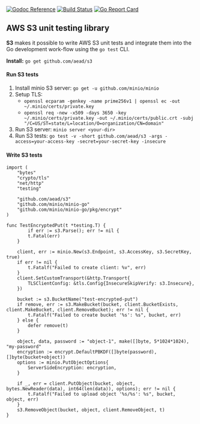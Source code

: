 [![Godoc Reference](https://godoc.org/github.com/aead/s3?status.svg)](https://godoc.org/github.com/aead/s3)
[![Build Status](https://travis-ci.org/aead/s3.svg?branch=master)](https://travis-ci.org/aead/s3)
[![Go Report Card](https://goreportcard.com/badge/aead/s3)](https://goreportcard.com/report/aead/s3)

## AWS S3 unit testing library

**S3** makes it possible to write AWS S3 unit tests and integrate them into
the Go development work-flow using the `go test` CLI.

**Install:** `go get github.com/aead/s3`

#### Run S3 tests

 1. Install minio S3 server: `go get -u github.com/minio/minio`
 2. Setup TLS:
    - `openssl ecparam -genkey -name prime256v1 | openssl ec -out ~/.minio/certs/private.key`
    - `openssl req -new -x509 -days 3650 -key ~/.minio/certs/private.key -out ~/.minio/certs/public.crt -subj "/C=US/ST=state/L=location/O=organization/CN=domain"`
 3. Run S3 server: `minio server <your-dir>`
 4. Run S3 tests: `go test -v -short github.com/aead/s3 -args -access=your-access-key -secret=your-secret-key -insecure`

#### Write S3 tests

```
import (
    "bytes"
    "crypto/tls"
    "net/http"
    "testing"

    "github.com/aead/s3"
    "github.com/minio/minio-go"
    "github.com/minio/minio-go/pkg/encrypt"
)

func TestEncryptedPut(t *testing.T) {
        if err := s3.Parse(); err != nil {
		t.Fatal(err)
	}

	client, err := minio.New(s3.Endpoint, s3.AccessKey, s3.SecretKey, true)
	if err != nil {
		t.Fatalf("Failed to create client: %v", err)
	}
	client.SetCustomTransport(&http.Transport{
		TLSClientConfig: &tls.Config{InsecureSkipVerify: s3.Insecure},
	})

	bucket := s3.BucketName("test-encrypted-put")
	if remove, err := s3.MakeBucket(bucket, client.BucketExists, client.MakeBucket, client.RemoveBucket); err != nil {
		t.Fatalf("Failed to create bucket '%s': %s", bucket, err)
	} else {
		defer remove(t)
	}

	object, data, password := "object-1", make([]byte, 5*1024*1024), "my-password"
	encryption := encrypt.DefaultPBKDF([]byte(password), []byte(bucket+object))
	options := minio.PutObjectOptions{
		ServerSideEncryption: encryption,
	}

	if _, err = client.PutObject(bucket, object, bytes.NewReader(data), int64(len(data)), options); err != nil {
		t.Fatalf("Failed to upload object '%s/%s': %s", bucket, object, err)
	}
	s3.RemoveObject(bucket, object, client.RemoveObject, t)
}
```
